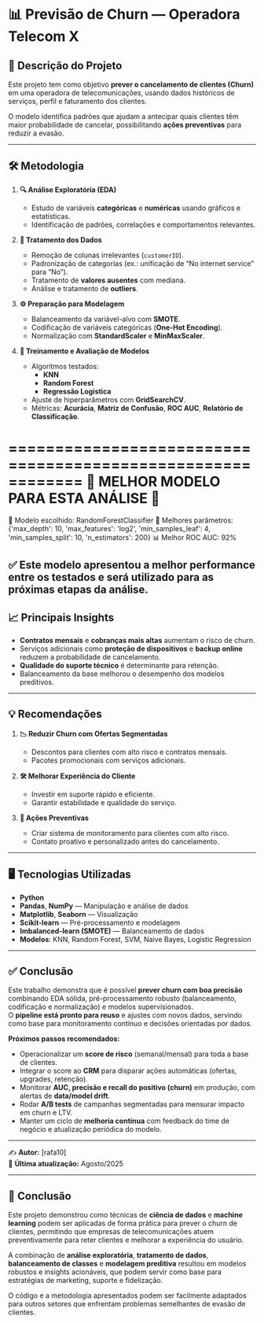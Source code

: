 # 📊 Previsão de Churn — Operadora **Telecom X**

## 📌 Descrição do Projeto
Este projeto tem como objetivo **prever o cancelamento de clientes (Churn)** em uma operadora de telecomunicações, usando dados históricos de serviços, perfil e faturamento dos clientes.  

O modelo identifica padrões que ajudam a antecipar quais clientes têm maior probabilidade de cancelar, possibilitando **ações preventivas** para reduzir a evasão.

---

## 🛠 Metodologia

1. **🔍 Análise Exploratória (EDA)**  
   - Estudo de variáveis **categóricas** e **numéricas** usando gráficos e estatísticas.  
   - Identificação de padrões, correlações e comportamentos relevantes.

2. **🧹 Tratamento dos Dados**  
   - Remoção de colunas irrelevantes (`customerID`).  
   - Padronização de categorias (ex.: unificação de “No internet service” para “No”).  
   - Tratamento de **valores ausentes** com mediana.  
   - Análise e tratamento de **outliers**.

3. **⚙ Preparação para Modelagem**  
   - Balanceamento da variável-alvo com **SMOTE**.  
   - Codificação de variáveis categóricas (**One-Hot Encoding**).  
   - Normalização com **StandardScaler** e **MinMaxScaler**.

4. **🤖 Treinamento e Avaliação de Modelos**  
   - Algoritmos testados:  
     - **KNN**  
     - **Random Forest**  
     - **Regressão Logística**  
   - Ajuste de hiperparâmetros com **GridSearchCV**.  
   - Métricas: **Acurácia**, **Matriz de Confusão**, **ROC AUC**, **Relatório de Classificação**.

============================================================
            🎯 MELHOR MODELO PARA ESTA ANÁLISE 🎯             
============================================================

📌 Modelo escolhido: RandomForestClassifier
🔹 Melhores parâmetros: {'max_depth': 10, 'max_features': 'log2', 'min_samples_leaf': 4, 'min_samples_split': 10, 'n_estimators': 200}
📊 Melhor ROC AUC: 92%

✅ Este modelo apresentou a melhor performance entre os testados e será utilizado para as próximas etapas da análise.
---

## 📈 Principais Insights
- **Contratos mensais** e **cobranças mais altas** aumentam o risco de churn.  
- Serviços adicionais como **proteção de dispositivos** e **backup online** reduzem a probabilidade de cancelamento.  
- **Qualidade do suporte técnico** é determinante para retenção.  
- Balanceamento da base melhorou o desempenho dos modelos preditivos.

---

## 💡 Recomendações
1. **📉 Reduzir Churn com Ofertas Segmentadas**  
   - Descontos para clientes com alto risco e contratos mensais.  
   - Pacotes promocionais com serviços adicionais.

2. **🛠 Melhorar Experiência do Cliente**  
   - Investir em suporte rápido e eficiente.  
   - Garantir estabilidade e qualidade do serviço.

3. **📢 Ações Preventivas**  
   - Criar sistema de monitoramento para clientes com alto risco.  
   - Contato proativo e personalizado antes do cancelamento.

---

## 🖥 Tecnologias Utilizadas
- **Python**  
- **Pandas**, **NumPy** — Manipulação e análise de dados  
- **Matplotlib**, **Seaborn** — Visualização  
- **Scikit-learn** — Pré-processamento e modelagem  
- **Imbalanced-learn (SMOTE)** — Balanceamento de dados  
- **Modelos**: KNN, Random Forest, SVM, Naive Bayes, Logistic Regression

---

## ✅ Conclusão
Este trabalho demonstra que é possível **prever churn com boa precisão** combinando EDA sólida, pré-processamento robusto (balanceamento, codificação e normalização) e modelos supervisionados.  
O **pipeline está pronto para reuso** e ajustes com novos dados, servindo como base para monitoramento contínuo e decisões orientadas por dados.

**Próximos passos recomendados:**
- Operacionalizar um **score de risco** (semanal/mensal) para toda a base de clientes.
- Integrar o score ao **CRM** para disparar ações automáticas (ofertas, upgrades, retenção).
- Monitorar **AUC, precisão e recall do positivo (churn)** em produção, com alertas de **data/model drift**.
- Rodar **A/B tests** de campanhas segmentadas para mensurar impacto em churn e LTV.
- Manter um ciclo de **melhoria contínua** com feedback do time de negócio e atualização periódica do modelo.

---

✍ **Autor:** [rafa10]  
📅 **Última atualização:** Agosto/2025  

---

## 📜 Conclusão
Este projeto demonstrou como técnicas de **ciência de dados** e **machine learning** podem ser aplicadas de forma prática para prever o churn de clientes, permitindo que empresas de telecomunicações atuem preventivamente para reter clientes e melhorar a experiência do usuário.  

A combinação de **análise exploratória**, **tratamento de dados**, **balanceamento de classes** e **modelagem preditiva** resultou em modelos robustos e insights acionáveis, que podem servir como base para estratégias de marketing, suporte e fidelização.  

O código e a metodologia apresentados podem ser facilmente adaptados para outros setores que enfrentam problemas semelhantes de evasão de clientes.

